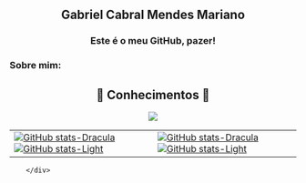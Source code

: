 <div class="cabecalho">
            <h2 align="center">Gabriel Cabral Mendes Mariano</h2>
            <h3 align="center">Este é o meu GitHub, pazer!</h3>
        </div>
        <div class="corpo">
            <h3 align="left">Sobre mim:</h3>
            <h2 align="center">🧠 Conhecimentos 🧠</h2>
            <p align="center">
                <a href="https://skillicons.dev">
                    <img align="center" src="https://skillicons.dev/icons?i=cs,java,py,mysql">
                </a>
            </p>
        </div>
        <div class="dados">
            <table align="center">
                <tr>
                  <td>
                    <a href="https://github.com/esythir/github-readme-stats#gh-dark-mode-only">
                      <img src="https://github-readme-stats.vercel.app/api?username=gabrielcabralmm&show_icons=true&theme=dracula&hide=contribs&rank_icon=github#gh-dark-mode-only" alt="GitHub stats-Dracula" />
                    </a>
                    <a href="https://github.com/esythir/github-readme-stats#gh-light-mode-only">
                      <img src="https://github-readme-stats.vercel.app/api?username=gabrielcabralmm&show_icons=true&theme=swift&hide=contribs&rank_icon=github#gh-light-mode-only" alt="GitHub stats-Light" />
                    </a>
                  </td>
                  <td>
                    <a href="https://github.com/esythir/github-readme-stats#gh-dark-mode-only">
                      <img src="https://github-readme-stats.vercel.app/api/top-langs?username=gabrielcabralmm&show_icons=true&theme=dracula&layout=compact&hide=contribs&hide_rank=true#gh-dark-mode-only" alt="GitHub stats-Dracula" />
                    </a>
                    <a href="https://github.com/esythir/github-readme-stats#gh-light-mode-only">
                      <img src="https://github-readme-stats.vercel.app/api/top-langs?username=gabrielcabralmm&show_icons=true&theme=swift&layout=compact&hide=contribs&hide_rank=true#gh-light-mode-only" alt="GitHub stats-Light" />
                    </a>
                  </td>
                </tr>
              </table>
              
        </div>